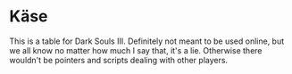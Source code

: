 # Käse 
This is a table for Dark Souls III. Definitely not meant to be used online, but we all know no matter how much I say that, it's a lie. Otherwise there wouldn't be pointers and scripts dealing with other players.
